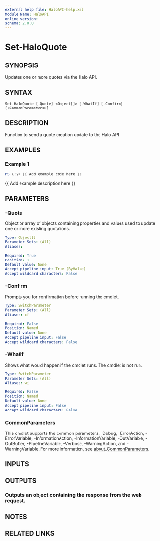 ```yaml
---
external help file: HaloAPI-help.xml
Module Name: HaloAPI
online version:
schema: 2.0.0
---
```


# Set-HaloQuote

## SYNOPSIS
Updates one or more quotes via the Halo API.

## SYNTAX

```
Set-HaloQuote [-Quote] <Object[]> [-WhatIf] [-Confirm] [<CommonParameters>]
```

## DESCRIPTION
Function to send a quote creation update to the Halo API

## EXAMPLES

### Example 1
```powershell
PS C:\> {{ Add example code here }}
```

{{ Add example description here }}

## PARAMETERS

### -Quote
Object or array of objects containing properties and values used to update one or more existing quotations.

```yaml
Type: Object[]
Parameter Sets: (All)
Aliases:

Required: True
Position: 1
Default value: None
Accept pipeline input: True (ByValue)
Accept wildcard characters: False
```

### -Confirm
Prompts you for confirmation before running the cmdlet.

```yaml
Type: SwitchParameter
Parameter Sets: (All)
Aliases: cf

Required: False
Position: Named
Default value: None
Accept pipeline input: False
Accept wildcard characters: False
```

### -WhatIf
Shows what would happen if the cmdlet runs.
The cmdlet is not run.

```yaml
Type: SwitchParameter
Parameter Sets: (All)
Aliases: wi

Required: False
Position: Named
Default value: None
Accept pipeline input: False
Accept wildcard characters: False
```

### CommonParameters
This cmdlet supports the common parameters: -Debug, -ErrorAction, -ErrorVariable, -InformationAction, -InformationVariable, -OutVariable, -OutBuffer, -PipelineVariable, -Verbose, -WarningAction, and -WarningVariable. For more information, see [about_CommonParameters](http://go.microsoft.com/fwlink/?LinkID=113216).

## INPUTS

## OUTPUTS

### Outputs an object containing the response from the web request.
## NOTES

## RELATED LINKS
